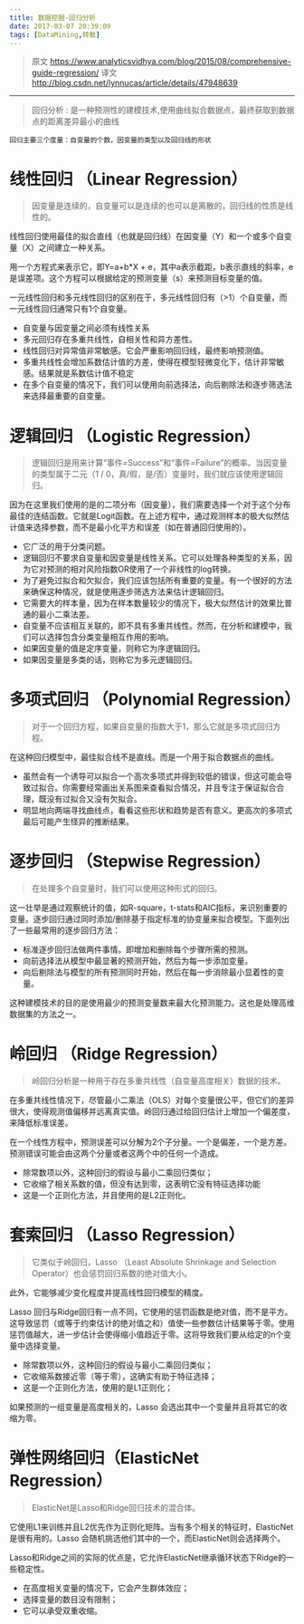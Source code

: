 ```yaml
---
title: 数据挖掘-回归分析
date: 2017-03-07 20:39:09
tags: [DataMining,转载]
---
```


> 原文
> https://www.analyticsvidhya.com/blog/2015/08/comprehensive-guide-regression/
> 译文
> http://blog.csdn.net/lynnucas/article/details/47948639

------

> 回归分析 : 是一种预测性的建模技术,使用曲线拟合数据点，最终获取到数据点的距离差异最小的曲线

	回归主要三个度量：自变量的个数，因变量的类型以及回归线的形状

# 线性回归 （Linear Regression）

> 因变量是连续的，自变量可以是连续的也可以是离散的，回归线的性质是线性的。

线性回归使用最佳的拟合直线（也就是回归线）在因变量（Y）和一个或多个自变量（X）之间建立一种关系。

用一个方程式来表示它，即Y=a+b*X + e，其中a表示截距，b表示直线的斜率，e是误差项。这个方程可以根据给定的预测变量（s）来预测目标变量的值。

一元线性回归和多元线性回归的区别在于，多元线性回归有（>1）个自变量，而一元线性回归通常只有1个自变量。

* 自变量与因变量之间必须有线性关系
* 多元回归存在多重共线性，自相关性和异方差性。
* 线性回归对异常值非常敏感。它会严重影响回归线，最终影响预测值。
* 多重共线性会增加系数估计值的方差，使得在模型轻微变化下，估计非常敏感。结果就是系数估计值不稳定
* 在多个自变量的情况下，我们可以使用向前选择法，向后剔除法和逐步筛选法来选择最重要的自变量。

# 逻辑回归 （Logistic Regression）

> 逻辑回归是用来计算“事件=Success”和“事件=Failure”的概率。当因变量的类型属于二元（1 / 0，真/假，是/否）变量时，我们就应该使用逻辑回归。

因为在这里我们使用的是的二项分布（因变量），我们需要选择一个对于这个分布最佳的连结函数。它就是Logit函数。在上述方程中，通过观测样本的极大似然估计值来选择参数，而不是最小化平方和误差（如在普通回归使用的）。

* 它广泛的用于分类问题。
* 逻辑回归不要求自变量和因变量是线性关系。它可以处理各种类型的关系，因为它对预测的相对风险指数OR使用了一个非线性的log转换。
* 为了避免过拟合和欠拟合，我们应该包括所有重要的变量。有一个很好的方法来确保这种情况，就是使用逐步筛选方法来估计逻辑回归。
* 它需要大的样本量，因为在样本数量较少的情况下，极大似然估计的效果比普通的最小二乘法差。
* 自变量不应该相互关联的，即不具有多重共线性。然而，在分析和建模中，我们可以选择包含分类变量相互作用的影响。
* 如果因变量的值是定序变量，则称它为序逻辑回归。
* 如果因变量是多类的话，则称它为多元逻辑回归。

# 多项式回归 （Polynomial Regression）

> 对于一个回归方程，如果自变量的指数大于1，那么它就是多项式回归方程。

在这种回归模型中，最佳拟合线不是直线。而是一个用于拟合数据点的曲线。

* 虽然会有一个诱导可以拟合一个高次多项式并得到较低的错误，但这可能会导致过拟合。你需要经常画出关系图来查看拟合情况，并且专注于保证拟合合理，既没有过拟合又没有欠拟合。
* 明显地向两端寻找曲线点，看看这些形状和趋势是否有意义。更高次的多项式最后可能产生怪异的推断结果。

# 逐步回归 （Stepwise Regression）

> 在处理多个自变量时，我们可以使用这种形式的回归。

这一壮举是通过观察统计的值，如R-square，t-stats和AIC指标，来识别重要的变量。逐步回归通过同时添加/删除基于指定标准的协变量来拟合模型。下面列出了一些最常用的逐步回归方法：

* 标准逐步回归法做两件事情。即增加和删除每个步骤所需的预测。
* 向前选择法从模型中最显著的预测开始，然后为每一步添加变量。
* 向后剔除法与模型的所有预测同时开始，然后在每一步消除最小显着性的变量。

这种建模技术的目的是使用最少的预测变量数来最大化预测能力。这也是处理高维数据集的方法之一。

# 岭回归 （Ridge Regression）

> 岭回归分析是一种用于存在多重共线性（自变量高度相关）数据的技术。

在多重共线性情况下，尽管最小二乘法（OLS）对每个变量很公平，但它们的差异很大，使得观测值偏移并远离真实值。岭回归通过给回归估计上增加一个偏差度，来降低标准误差。

在一个线性方程中，预测误差可以分解为2个子分量。一个是偏差，一个是方差。预测错误可能会由这两个分量或者这两个中的任何一个造成。

* 除常数项以外，这种回归的假设与最小二乘回归类似；
* 它收缩了相关系数的值，但没有达到零，这表明它没有特征选择功能
* 这是一个正则化方法，并且使用的是L2正则化。

# 套索回归 （Lasso Regression）

> 它类似于岭回归，Lasso （Least Absolute Shrinkage and Selection Operator）也会惩罚回归系数的绝对值大小。

此外，它能够减少变化程度并提高线性回归模型的精度。

Lasso 回归与Ridge回归有一点不同，它使用的惩罚函数是绝对值，而不是平方。这导致惩罚（或等于约束估计的绝对值之和）值使一些参数估计结果等于零。使用惩罚值越大，进一步估计会使得缩小值趋近于零。这将导致我们要从给定的n个变量中选择变量。

* 除常数项以外，这种回归的假设与最小二乘回归类似；
* 它收缩系数接近零（等于零），这确实有助于特征选择；
* 这是一个正则化方法，使用的是L1正则化；

如果预测的一组变量是高度相关的，Lasso 会选出其中一个变量并且将其它的收缩为零。

# 弹性网络回归（ElasticNet Regression）

> ElasticNet是Lasso和Ridge回归技术的混合体。

它使用L1来训练并且L2优先作为正则化矩阵。当有多个相关的特征时，ElasticNet是很有用的。Lasso 会随机挑选他们其中的一个，而ElasticNet则会选择两个。

Lasso和Ridge之间的实际的优点是，它允许ElasticNet继承循环状态下Ridge的一些稳定性。

* 在高度相关变量的情况下，它会产生群体效应；
* 选择变量的数目没有限制；
* 它可以承受双重收缩。